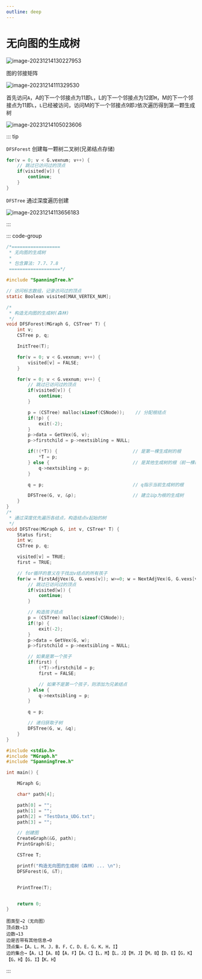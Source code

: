 ```yaml
---
outline: deep
---
```


# 无向图的生成树

![image-20231214130227953](./assets/image-20231214130227953.png)

图的邻接矩阵

![image-20231214111329530](./assets/image-20231214111329530.png)

首先访问`A`，A的下一个邻接点为11即`L`，L的下一个邻接点为12即`M`，M的下一个邻接点为11即`L`，`L`已经被访问，访问M的下一个邻接点9即`J`依次遍历得到第一颗生成树

![image-20231214105023606](./assets/image-20231214105023606.png)



::: tip

`DFSForest` 创建每一颗树二叉树(兄弟结点存储)

```c
for(v = 0; v < G.vexnum; v++) {
    // 跳过已访问过的顶点
    if(visited[v]) {
        continue;
    }
}
```

`DFSTree` 通过深度遍历创建

![image-20231214113656183](./assets/image-20231214113656183.png)

:::

::: code-group

```c [SpanningTree.c]
/*==================
 * 无向图的生成树
 *
 * 包含算法: 7.7、7.8
 ===================*/

#include "SpanningTree.h"

// 访问标志数组，记录访问过的顶点
static Boolean visited[MAX_VERTEX_NUM];

/*
 * 构造无向图的生成树(森林)
 */
void DFSForest(MGraph G, CSTree* T) {
    int v;
    CSTree p, q;

    InitTree(T);

    for(v = 0; v < G.vexnum; v++) {
        visited[v] = FALSE;
    }

    for(v = 0; v < G.vexnum; v++) {
        // 跳过已访问过的顶点
        if(visited[v]) {
            continue;
        }

        p = (CSTree) malloc(sizeof(CSNode));    // 分配根结点
        if(!p) {
            exit(-2);
        }
        p->data = GetVex(G, v);
        p->firstchild = p->nextsibling = NULL;

        if(!(*T)) {                            // 是第一棵生成树的根
            *T = p;
        } else {                               // 是其他生成树的根（前一棵树根的兄弟）
            q->nextsibling = p;
        }

        q = p;                                 // q指示当前生成树的根

        DFSTree(G, v, &p);                     // 建立以p为根的生成树
    }
}
/*
 * 通过深度优先遍历各结点，构造结点v起始的树
 */
void DFSTree(MGraph G, int v, CSTree* T) {
    Status first;
    int w;
    CSTree p, q;

    visited[v] = TRUE;
    first = TRUE;

    // for循环的意义在于找出v结点的所有孩子
    for(w = FirstAdjVex(G, G.vexs[v]); w>=0; w = NextAdjVex(G, G.vexs[v], G.vexs[w]))     {
        // 跳过已访问过的顶点
        if(visited[w]) {
            continue;
        }

        // 构造孩子结点
        p = (CSTree) malloc(sizeof(CSNode));
        if(!p) {
            exit(-2);
        }
        p->data = GetVex(G, w);
        p->firstchild = p->nextsibling = NULL;

        // 如果是第一个孩子
        if(first) {
            (*T)->firstchild = p;
            first = FALSE;

            // 如果不是第一个孩子，则添加为兄弟结点
        } else {
            q->nextsibling = p;
        }

        q = p;

        // 递归获取子树
        DFSTree(G, w, &q);
    }
}


```

```c [main.c]
#include <stdio.h>
#include "MGraph.h"
#include "SpanningTree.h"

int main() {

    MGraph G;

    char* path[4];

    path[0] = "";
    path[1] = "";
    path[2] = "TestData_UDG.txt";
    path[3] = "";

    // 创建图
    CreateGraph(&G, path);
    PrintGraph(G);

    CSTree T;

    printf("构造无向图的生成树（森林）... \n");
    DFSForest(G, &T);


    PrintTree(T);


    return 0;
}
```

``` [TestData_UDG.txt]
图类型→2（无向图）
顶点数→13
边数→13
边是否带有其他信息→0
顶点集→【A，L，M，J，B，F，C，D，E，G，K，H，I】
边的集合→【A，L】【A，B】【A，F】【A，C】【L，M】【L，J】【M，J】【M，B】【D，E】【G，K】【G，H】【G，I】【K，H】
```

:::
